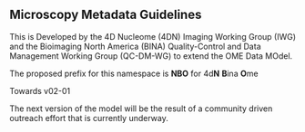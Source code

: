 Microscopy Metadata Guidelines
------------------------------
This is Developed by the 4D Nucleome (4DN) Imaging Working Group (IWG) and the Bioimaging North America (BINA) Quality-Control and Data Management Working Group (QC-DM-WG) to extend the OME Data MOdel.

The proposed prefix for this namespace is **NBO** for 4d**N** **B**ina **O**me

Towards v02-01

The next version of the model will be the result of a community driven outreach effort that is currently underway.

